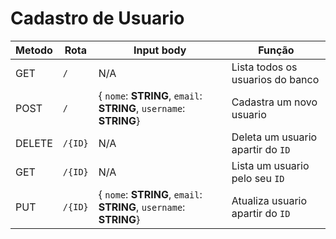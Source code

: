 # Cadastro de Usuario

|**Metodo**          | **Rota**         | **Input body** |  **Função** |
|----------------|--------------|------------|------------|
|GET             |`/`           |    N/A     | Lista todos os usuarios do banco |
|POST            |`/`           | { `nome`: **STRING**, `email`: **STRING**, `username`: **STRING**} | Cadastra um novo usuario |
|DELETE          |`/{ID}`       |    N/A     | Deleta um usuario apartir do `ID` |
|GET             |`/{ID}`       |    N/A     | Lista um usuario pelo seu `ID` |
|PUT             |`/{ID}`       | { `nome`: **STRING**, `email`: **STRING**, `username`: **STRING**} | Atualiza usuario apartir do `ID` |

